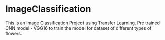 # ImageClassification
This is an Image Classification Project using Transfer Learning. Pre trained CNN model - VGG16 to train the model for dataset of different types of flowers.
